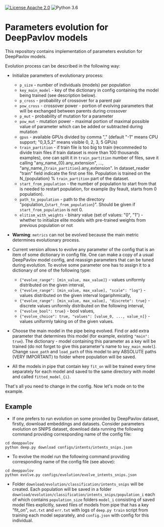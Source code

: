 [![License Apache 2.0](https://img.shields.io/badge/license-Apache%202.0-blue.svg)](/LICENSE.txt)
![Python 3.6](https://img.shields.io/badge/python-3.6-green.svg)

# Parameters evolution for DeepPavlov models

This repository contains implementation of parameters evolution for DeepPavlov models.

Evolution process can be described in the following way:
* Initialize parameters of evolutionary process:
  - `p_size` - number of individuals (models) per population
  - `key_main_model` - key of the dictionary in config containing the model being trained (see description below).
  - `p_cross` - probability of crossover for a parent pair
  - `pow_cross` - crossover power - portion of evolving parameters that will be exchanged between parents during crossover
  - `p_mut` - probability of mutation for a parameter
  - `pow_mut` - mutation power - maximal portion of maximal possible value of parameter which can be added or subtracted during mutation
  - `gpus` - available GPUs divided by comma "," (default "-1" means CPU support; "0,3,5,2" means visible 0, 2, 3, 5 GPUs)
  - `train_partition` - if train file is too big to train (recommeded to divide train files if train dataset is more than 100 thousands examples), one can split it in `train_partition` number of files, save it calling "any_name_{0}.any_extension", ..., "any_name_{`train_partition`}.any_extension". In dataset_reader "train" field indicate the first one file. Population is trained on the N_{population} % `train_partition` part of the dataset.
  - `start_from_population` - the number of population to start from that is needed to restart population, for example (by feault, starts from 0 population).
  - `path_to_population` - path to the directory "population_{`start_from_population`}". Should be given if `start_from_population` is not 0.
  - `elitism_with_weights` - binary value (set of values: "0", "1") - whether to initialize elite models with pre-trained weights from previous population or not

* **Warning**: `metrics` can not be evolved because the main metric determines evolutionary process.

* Current version allows to evolve any parameter of the config that is an item of some dictionary in config file. One can make a copy of a usual DeepPavlov model config, and reassign parameters that can be tuned during evolution.
To evolve some parameter one has to assign it to a dictionary of one of the following type:
  - ```{"evolve_range": [min_value, max_value]}``` - values uniformly distributed on the given interval,
  - ```{"evolve_range": [min_value, max_value], "scale": "log"}``` - values distributed on the given interval logariphmically,
  - ```{"evolve_range": [min_value, max_value], "discrete": true}``` - discrete values uniformly distributed on the following interval,
  - ```{"evolve_bool": true}``` - bool values,
  - ```{"evolve_choice": true, "values": [value_0, ..., value_n]}``` - values uniformly taking on of the given values.

* Choose the main model in the pipe being evolved. Find or add extra parameter that determines this model (for example, existing `"main": true`). The dictionary - model containing this parameter as a key will be trained (do not forget to give this parameter's name to `key_main_model`). Change `save_path` and `load_path` of this model to any ABSOLUTE paths (VERY IMPORTANT) to folder where population will be saved.

* All the models in pipe that contain key `fit_on` will be trained every time separately for each model and saved to the same directory with model and called `fitted_model_{i}`.

That's all you need to change in the config. Now let's mode on to the example.

## Example 

* If one prefers to run evolution on some provided by DeepPavlov dataset,
firstly, download embeddings and datasets.
Consider parameters evolution on SNIPS dataset, download data running the following command providing
corresponding name of the config file:
```
cd deeppavlov
python deep.py download configs/intents/intents_snips.json
```
* To evolve the model run the following command providing corresponding name of the config file (see above):
```
cd deeppavlov
python evolve.py configs/evolution/evolve_intents_snips.json
```
* Folder `download/evolution/classification/intents_snips` will be created. Each population will be saved in a folder `download/evolution/classification/intents_snips/population_i` each of which contains `population_size` folders `model_i` consisting of saved model files explicitly, saved files of models from pipe that has a key "fit_on", `out.txt` and `err.txt` with logs of `deep.py train` script from training each model separately, and `config.json` with config for this individual.
